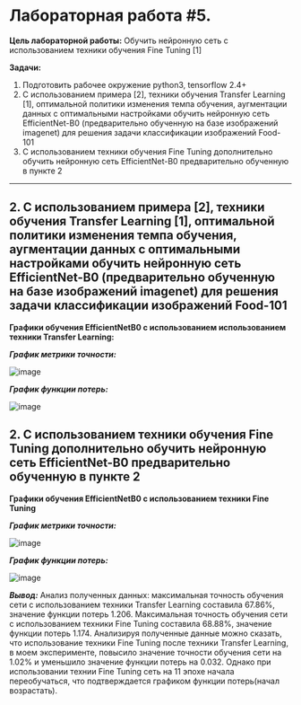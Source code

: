 # Лабораторная работа #5.

**Цель лабораторной работы:**  Обучить нейронную сеть с использованием техники
обучения Fine Tuning [1]

**Задачи:**

1. Подготовить рабочее окружение python3, tensorflow 2.4+
2. С использованием примера [2], техники обучения Transfer Learning [1],
оптимальной политики изменения темпа обучения, аугментации данных с
оптимальными настройками обучить нейронную сеть EfficientNet-B0
(предварительно обученную на базе изображений imagenet) для решения задачи
классификации изображений Food-101
3. С использованием техники обучения Fine Tuning дополнительно обучить
нейронную сеть EfficientNet-B0 предварительно обученную в пункте 2
<hr/>


## 2. С использованием примера [2], техники обучения Transfer Learning [1], оптимальной политики изменения темпа обучения, аугментации данных с оптимальными настройками обучить нейронную сеть EfficientNet-B0 (предварительно обученную на базе изображений imagenet) для решения задачи классификации изображений Food-101 ##


**Графики обучения EfficientNetB0 с использованием использованием техники Transfer Learning:**

***График метрики точности:***

![image](https://user-images.githubusercontent.com/56519328/118481160-d7f3a100-b71b-11eb-95cc-43f0679cab91.png)

***График функции потерь:***

![image](https://user-images.githubusercontent.com/56519328/118481200-e2159f80-b71b-11eb-9e0c-b63fc121e650.png)



## 2.  С использованием техники обучения Fine Tuning дополнительно обучить нейронную сеть EfficientNet-B0 предварительно обученную в пункте 2 ##

**Графики обучения EfficientNetB0 с использованием техники Fine Tuning**


***График метрики точности:***

![image](https://user-images.githubusercontent.com/56519328/118481374-17ba8880-b71c-11eb-8c26-53eb2764126c.png)

***График функции потерь:***

![image](https://user-images.githubusercontent.com/56519328/118482284-2e151400-b71d-11eb-8ec8-949afe5336d4.png)



***Вывод:***
Анализ полученных данных: максимальная точность обучения сети с использованием техники Transfer Learning составила 67.86%, значение функции потерь 1.206. Максимальная точность обучения сети с использованием техники Fine Tuning составила 68.88%, значение функции потерь 1.174. Анализируя полученные данные можно сказать, что использование техники Fine Tuning после техники Transfer Learning, в моем эксперименте, повысило значение точности обучения сети на 1.02% и  уменьшило значение функции потерь на 0.032. Однако при использовании технии Fine Tuning сеть на 11 эпохе начала переобучаться, что подтверждается графиком функции потерь(начал возрастать).
